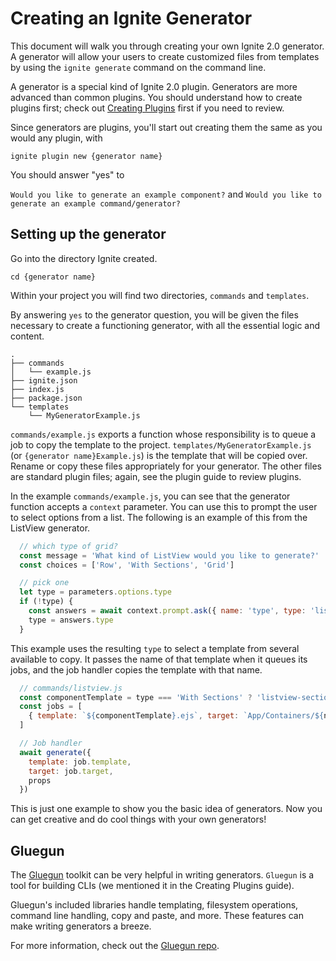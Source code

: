 # Creating an Ignite Generator

This document will walk you through creating your own Ignite 2.0 generator. A
generator will allow your users to create customized files from templates by
using the `ignite generate` command on the command line.

A generator is a special kind of Ignite 2.0 plugin. Generators are more advanced
than common plugins. You should understand how to create plugins first; check
out [Creating Plugins]() first if you need to review.

Since generators are plugins, you'll start out creating them the same as you
would any plugin, with

```
ignite plugin new {generator name}
```

You should answer "yes" to

`Would you like to generate an example component?` and `Would you like to
generate an example command/generator?`

## Setting up the generator

Go into the directory Ignite created.

`cd {generator name}`

Within your project you will find two directories, `commands` and `templates`.

By answering `yes` to the generator question, you will be given the files
necessary to create a functioning generator, with all the essential logic and
content.

```
.
├── commands
│   └── example.js
├── ignite.json
├── index.js
├── package.json
└── templates
    └── MyGeneratorExample.js
```

`commands/example.js` exports a function whose responsibility is to queue a job
to copy the template to the project. `templates/MyGeneratorExample.js` (or
`{generator name}Example.js`) is the template that will be copied over. Rename
or copy these files appropriately for your generator. The other files are
standard plugin files; again, see the plugin guide to review plugins.

In the example `commands/example.js`, you can see that the generator function
accepts a `context` parameter. You can use this to prompt the user to select
options from a list. The following is an example of this from the ListView
generator.

```javascript
  // which type of grid?
  const message = 'What kind of ListView would you like to generate?'
  const choices = ['Row', 'With Sections', 'Grid']

  // pick one
  let type = parameters.options.type
  if (!type) {
    const answers = await context.prompt.ask({ name: 'type', type: 'list', message, choices })
    type = answers.type
  }
```

This example uses the resulting `type` to select a template from several
available to copy. It passes the name of that template when it queues its jobs,
and the job handler copies the template with that name.

```javascript
  // commands/listview.js
  const componentTemplate = type === 'With Sections' ? 'listview-sections' : 'listview'
  const jobs = [
    { template: `${componentTemplate}.ejs`, target: `App/Containers/${name}.js` },
  ]

  // Job handler
  await generate({
    template: job.template,
    target: job.target,
    props
  })
```

This is just one example to show you the basic idea of generators. Now you can
get creative and do cool things with your own generators!


## Gluegun

The [Gluegun](https://github.com/infinitered/gluegun) toolkit can be very
helpful in writing generators. `Gluegun` is a tool for building CLIs (we
mentioned it in the Creating Plugins guide).

Gluegun's included libraries handle templating, filesystem operations, command
line handling, copy and paste, and more. These features can make writing
generators a breeze.

For more information, check out the [Gluegun
repo](https://github.com/infinitered/gluegun).
